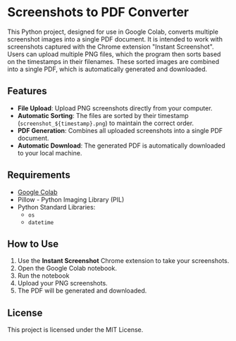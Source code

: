# Screenshots to PDF Converter

This Python project, designed for use in Google Colab, converts multiple screenshot images into a single PDF document. It is intended to work with screenshots captured with the Chrome extension "Instant Screenshot". Users can upload multiple PNG files, which the program then sorts based on the timestamps in their filenames. These sorted images are combined into a single PDF, which is automatically generated and downloaded.

## Features

- **File Upload**: Upload PNG screenshots directly from your computer.
- **Automatic Sorting**: The files are sorted by their timestamp (`screenshot_${timestamp}.png`) to maintain the correct order.
- **PDF Generation**: Combines all uploaded screenshots into a single PDF document.
- **Automatic Download**: The generated PDF is automatically downloaded to your local machine.


## Requirements

- [Google Colab](https://colab.research.google.com/)
- Pillow - Python Imaging Library (PIL)
- Python Standard Libraries:
  - `os`
  - `datetime`


## How to Use

1. Use the **Instant Screenshot** Chrome extension to take your screenshots.
2. Open the Google Colab notebook.
3. Run the notebook
4. Upload your PNG screenshots.
5. The PDF will be generated and downloaded.


## License

This project is licensed under the MIT License.
